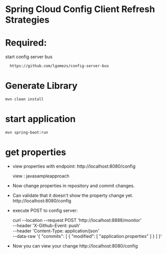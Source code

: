 Spring Cloud Config Client Refresh Strategies
==========================

# Required:
 
  start config server bus 

      https://github.com/lgomezs/config-server-bus

# Generate Library

    mvn clean install 

# start application

    mvn spring-boot:run

# get properties

 - view properties with endpoint:  http://localhost:8080/config

    view : javasampleapproach 

 - Now change properties in repository and commit changes.

 - Can validate that it doesn't show the property change yet.
    http://localhost:8080/config

 - execute POST to config server:

      curl --location --request POST 'http://localhost:8888/monitor' \
      --header 'X-Github-Event: push' \
      --header 'Content-Type: application/json' \
      --data-raw '{
      "commits": [
      {
      "modified": [
      "application.properties"
      ]
      }
      ]
      }'

  - Now you can view your change
    http://localhost:8080/config

